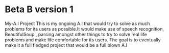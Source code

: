 # Beta B version 1
My-A.I Project
This is my ongoing A.I that would try to solve as much problems for its users as possible.It would make use of speech recognition, BeautifulSoup , parsing amongst other things to  try to solve real life problems and make life comfortable for its users.
The goal is to eventually make it a full fledged project that would be a full blown A.I 

